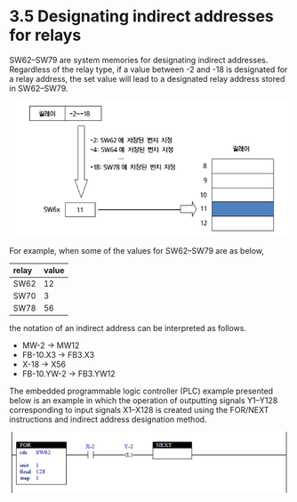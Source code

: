 ﻿# 3.5 Designating indirect addresses for relays

SW62–SW79 are system memories for designating indirect addresses. Regardless of the relay type, if a value between -2 and -18 is designated for a relay address, the set value will lead to a designated relay address stored in SW62–SW79.



![](../_assets/rel-addr-concept.png)

For example, when some of the values for SW62–SW79 are as below,

| **relay** | **value** |
| :---      | :---      |
| SW62      | 12        |
| SW70      | 3         |
| SW78      | 56        |

the notation of an indirect address can be interpreted as follows.

*	MW-2 -> MW12
*	FB-10.X3 -> FB3.X3
*	X-18 -> X56
*	FB-10.YW-2 -> FB3.YW12

The embedded programmable logic controller (PLC) example presented below is an example in which the operation of outputting signals Y1–Y128 corresponding to input signals X1–X128 is created using the FOR/NEXT instructions and indirect address designation method.

![](../_assets/rel-addr-for-next.png)